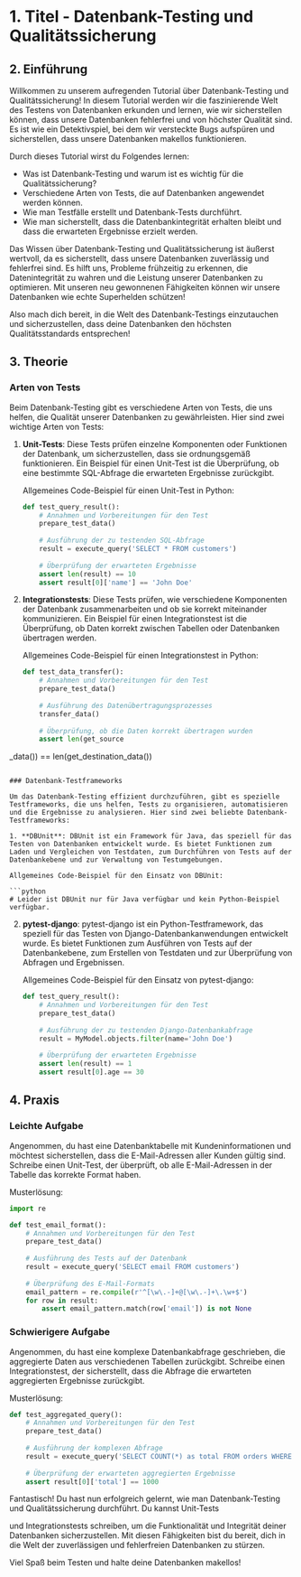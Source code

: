 # 1. Titel - Datenbank-Testing und Qualitätssicherung

## 2. Einführung

Willkommen zu unserem aufregenden Tutorial über Datenbank-Testing und Qualitätssicherung! In diesem Tutorial werden wir die faszinierende Welt des Testens von Datenbanken erkunden und lernen, wie wir sicherstellen können, dass unsere Datenbanken fehlerfrei und von höchster Qualität sind. Es ist wie ein Detektivspiel, bei dem wir versteckte Bugs aufspüren und sicherstellen, dass unsere Datenbanken makellos funktionieren.

Durch dieses Tutorial wirst du Folgendes lernen:

- Was ist Datenbank-Testing und warum ist es wichtig für die Qualitätssicherung?
- Verschiedene Arten von Tests, die auf Datenbanken angewendet werden können.
- Wie man Testfälle erstellt und Datenbank-Tests durchführt.
- Wie man sicherstellt, dass die Datenbankintegrität erhalten bleibt und dass die erwarteten Ergebnisse erzielt werden.

Das Wissen über Datenbank-Testing und Qualitätssicherung ist äußerst wertvoll, da es sicherstellt, dass unsere Datenbanken zuverlässig und fehlerfrei sind. Es hilft uns, Probleme frühzeitig zu erkennen, die Datenintegrität zu wahren und die Leistung unserer Datenbanken zu optimieren. Mit unseren neu gewonnenen Fähigkeiten können wir unsere Datenbanken wie echte Superhelden schützen!

Also mach dich bereit, in die Welt des Datenbank-Testings einzutauchen und sicherzustellen, dass deine Datenbanken den höchsten Qualitätsstandards entsprechen!

## 3. Theorie

### Arten von Tests

Beim Datenbank-Testing gibt es verschiedene Arten von Tests, die uns helfen, die Qualität unserer Datenbanken zu gewährleisten. Hier sind zwei wichtige Arten von Tests:

1. **Unit-Tests**: Diese Tests prüfen einzelne Komponenten oder Funktionen der Datenbank, um sicherzustellen, dass sie ordnungsgemäß funktionieren. Ein Beispiel für einen Unit-Test ist die Überprüfung, ob eine bestimmte SQL-Abfrage die erwarteten Ergebnisse zurückgibt.

   Allgemeines Code-Beispiel für einen Unit-Test in Python:

   ```python
   def test_query_result():
       # Annahmen und Vorbereitungen für den Test
       prepare_test_data()
       
       # Ausführung der zu testenden SQL-Abfrage
       result = execute_query('SELECT * FROM customers')
       
       # Überprüfung der erwarteten Ergebnisse
       assert len(result) == 10
       assert result[0]['name'] == 'John Doe'
   ```

2. **Integrationstests**: Diese Tests prüfen, wie verschiedene Komponenten der Datenbank zusammenarbeiten und ob sie korrekt miteinander kommunizieren. Ein Beispiel für einen Integrationstest ist die Überprüfung, ob Daten korrekt zwischen Tabellen oder Datenbanken übertragen werden.

   Allgemeines Code-Beispiel für einen Integrationstest in Python:

   ```python
   def test_data_transfer():
       # Annahmen und Vorbereitungen für den Test
       prepare_test_data()
       
       # Ausführung des Datenübertragungsprozesses
       transfer_data()
       
       # Überprüfung, ob die Daten korrekt übertragen wurden
       assert len(get_source

_data()) == len(get_destination_data())
   ```

### Datenbank-Testframeworks

Um das Datenbank-Testing effizient durchzuführen, gibt es spezielle Testframeworks, die uns helfen, Tests zu organisieren, automatisieren und die Ergebnisse zu analysieren. Hier sind zwei beliebte Datenbank-Testframeworks:

1. **DBUnit**: DBUnit ist ein Framework für Java, das speziell für das Testen von Datenbanken entwickelt wurde. Es bietet Funktionen zum Laden und Vergleichen von Testdaten, zum Durchführen von Tests auf der Datenbankebene und zur Verwaltung von Testumgebungen.

   Allgemeines Code-Beispiel für den Einsatz von DBUnit:

   ```python
   # Leider ist DBUnit nur für Java verfügbar und kein Python-Beispiel verfügbar.
   ```

2. **pytest-django**: pytest-django ist ein Python-Testframework, das speziell für das Testen von Django-Datenbankanwendungen entwickelt wurde. Es bietet Funktionen zum Ausführen von Tests auf der Datenbankebene, zum Erstellen von Testdaten und zur Überprüfung von Abfragen und Ergebnissen.

   Allgemeines Code-Beispiel für den Einsatz von pytest-django:

   ```python
   def test_query_result():
       # Annahmen und Vorbereitungen für den Test
       prepare_test_data()
       
       # Ausführung der zu testenden Django-Datenbankabfrage
       result = MyModel.objects.filter(name='John Doe')
       
       # Überprüfung der erwarteten Ergebnisse
       assert len(result) == 1
       assert result[0].age == 30
   ```

## 4. Praxis

### Leichte Aufgabe

Angenommen, du hast eine Datenbanktabelle mit Kundeninformationen und möchtest sicherstellen, dass die E-Mail-Adressen aller Kunden gültig sind. Schreibe einen Unit-Test, der überprüft, ob alle E-Mail-Adressen in der Tabelle das korrekte Format haben.

Musterlösung:

```python
import re

def test_email_format():
    # Annahmen und Vorbereitungen für den Test
    prepare_test_data()
    
    # Ausführung des Tests auf der Datenbank
    result = execute_query('SELECT email FROM customers')
    
    # Überprüfung des E-Mail-Formats
    email_pattern = re.compile(r'^[\w\.-]+@[\w\.-]+\.\w+$')
    for row in result:
        assert email_pattern.match(row['email']) is not None
```

### Schwierigere Aufgabe

Angenommen, du hast eine komplexe Datenbankabfrage geschrieben, die aggregierte Daten aus verschiedenen Tabellen zurückgibt. Schreibe einen Integrationstest, der sicherstellt, dass die Abfrage die erwarteten aggregierten Ergebnisse zurückgibt.

Musterlösung:

```python
def test_aggregated_query():
    # Annahmen und Vorbereitungen für den Test
    prepare_test_data()
    
    # Ausführung der komplexen Abfrage
    result = execute_query('SELECT COUNT(*) as total FROM orders WHERE status = "completed"')
    
    # Überprüfung der erwarteten aggregierten Ergebnisse
    assert result[0]['total'] == 1000
```

Fantastisch! Du hast nun erfolgreich gelernt, wie man Datenbank-Testing und Qualitätssicherung durchführt. Du kannst Unit-Tests

 und Integrationstests schreiben, um die Funktionalität und Integrität deiner Datenbanken sicherzustellen. Mit diesen Fähigkeiten bist du bereit, dich in die Welt der zuverlässigen und fehlerfreien Datenbanken zu stürzen.

Viel Spaß beim Testen und halte deine Datenbanken makellos!